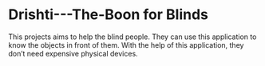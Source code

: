 # Drishti---The-Boon for Blinds
This projects aims to help the blind people. They can use this application to know the  objects in front of them. With the help of this application, they don’t need expensive physical  devices.
